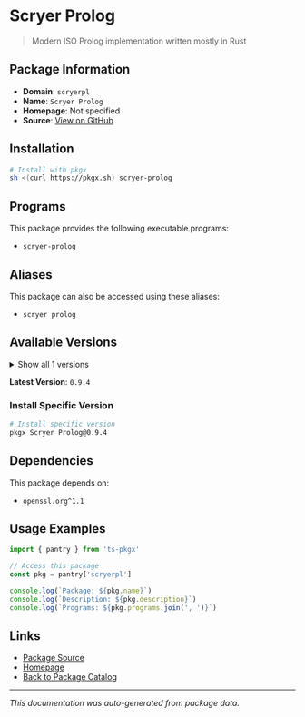 # Scryer Prolog

> Modern ISO Prolog implementation written mostly in Rust

## Package Information

- **Domain**: `scryerpl`
- **Name**: `Scryer Prolog`
- **Homepage**: Not specified
- **Source**: [View on GitHub](https://github.com/pkgxdev/pantry/tree/main/projects/scryer.pl/package.yml)

## Installation

```bash
# Install with pkgx
sh <(curl https://pkgx.sh) scryer-prolog
```

## Programs

This package provides the following executable programs:

- `scryer-prolog`

## Aliases

This package can also be accessed using these aliases:

- `scryer prolog`

## Available Versions

<details>
<summary>Show all 1 versions</summary>

- `0.9.4`

</details>

**Latest Version**: `0.9.4`

### Install Specific Version

```bash
# Install specific version
pkgx Scryer Prolog@0.9.4
```

## Dependencies

This package depends on:

- `openssl.org^1.1`

## Usage Examples

```typescript
import { pantry } from 'ts-pkgx'

// Access this package
const pkg = pantry['scryerpl']

console.log(`Package: ${pkg.name}`)
console.log(`Description: ${pkg.description}`)
console.log(`Programs: ${pkg.programs.join(', ')}`)
```

## Links

- [Package Source](https://github.com/pkgxdev/pantry/tree/main/projects/scryer.pl/package.yml)
- [Homepage](#)
- [Back to Package Catalog](../package-catalog.md)

---

*This documentation was auto-generated from package data.*
